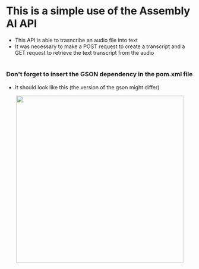 # This is a simple use of the Assembly AI API
- This API is able to trasncribe an audio file into text
- It was necessary to make a POST request to create a transcript and a GET request to retrieve the text transcript from the audio
#
### Don't forget to insert the GSON dependency in the pom.xml file
- It should look like this (the version of the gson might differ)

<div align="center">
  <img src="https://github.com/user-attachments/assets/dea80112-2e2d-4bf1-bf00-7cbf210f6815" width="450">
</div>


